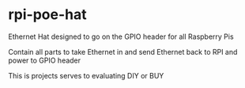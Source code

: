 # rpi-poe-hat

Ethernet Hat designed to go on the GPIO header for all Raspberry Pis

Contain all parts to take Ethernet in and send Ethernet back to RPI and power to GPIO header

This is projects serves to evaluating DIY or BUY
